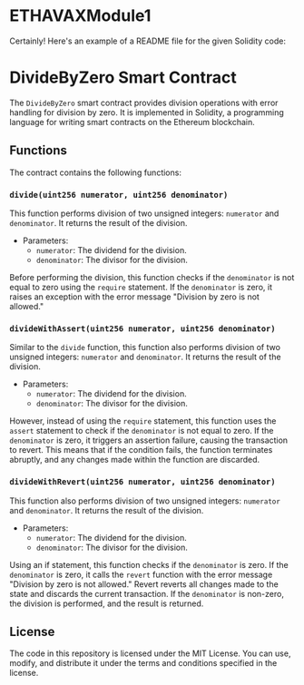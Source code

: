# ETHAVAXModule1

Certainly! Here's an example of a README file for the given Solidity code:

# DivideByZero Smart Contract

The `DivideByZero` smart contract provides division operations with error handling for division by zero. It is implemented in Solidity, a programming language for writing smart contracts on the Ethereum blockchain.

## Functions

The contract contains the following functions:

### `divide(uint256 numerator, uint256 denominator)`

This function performs division of two unsigned integers: `numerator` and `denominator`. It returns the result of the division.

- Parameters:
  - `numerator`: The dividend for the division.
  - `denominator`: The divisor for the division.

Before performing the division, this function checks if the `denominator` is not equal to zero using the `require` statement. If the `denominator` is zero, it raises an exception with the error message "Division by zero is not allowed."

### `divideWithAssert(uint256 numerator, uint256 denominator)`

Similar to the `divide` function, this function also performs division of two unsigned integers: `numerator` and `denominator`. It returns the result of the division.

- Parameters:
  - `numerator`: The dividend for the division.
  - `denominator`: The divisor for the division.

However, instead of using the `require` statement, this function uses the `assert` statement to check if the `denominator` is not equal to zero. If the `denominator` is zero, it triggers an assertion failure, causing the transaction to revert. This means that if the condition fails, the function terminates abruptly, and any changes made within the function are discarded.

### `divideWithRevert(uint256 numerator, uint256 denominator)`

This function also performs division of two unsigned integers: `numerator` and `denominator`. It returns the result of the division.

- Parameters:
  - `numerator`: The dividend for the division.
  - `denominator`: The divisor for the division.

Using an if statement, this function checks if the `denominator` is zero. If the `denominator` is zero, it calls the `revert` function with the error message "Division by zero is not allowed." Revert reverts all changes made to the state and discards the current transaction. If the `denominator` is non-zero, the division is performed, and the result is returned.

## License

The code in this repository is licensed under the MIT License. You can use, modify, and distribute it under the terms and conditions specified in the license.
